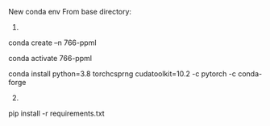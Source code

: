 New conda env
From base directory:

1.
conda create –n 766-ppml

conda activate 766-ppml

conda install python=3.8 torchcsprng cudatoolkit=10.2 -c pytorch -c conda-forge

2.
pip install -r requirements.txt

